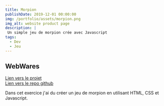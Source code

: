 ```yaml
---
title: Morpion
publishDate: 2019-12-01 00:00:00
img: /portfolio/assets/morpion.png
img_alt: website product page
description: |
 Un simple jeu de morpion crée avec Javascript
tags:
  - Dev
  - Jeu
---
```



## WebWares
<a href="https://tommy-bou.github.io/Tic-Tac-Toe/"> Lien vers le projet </a>
<br>
<a href="https://github.com/Tommy-BOU/Tic-Tac-Toe"> Lien vers le repo github </a>

Dans cet exercice j'ai du créer un jeu de morpion en utilisant HTML, CSS et Javascript.